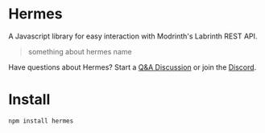 # Hermes
A Javascript library for easy interaction with Modrinth's Labrinth REST API.

> something about hermes name

Have questions about Hermes? Start a [Q&A Discussion]() or join the [Discord]().

# Install

```
npm install hermes
```